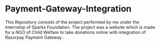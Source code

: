# Payment-Gateway-Integration
This Repository consists of the project performed by me under the Internship of Sparks Foundation. The project was a website which is made for a NGO of Child Welfare to take donations online with integration of Razorpay Payment Gateway .
